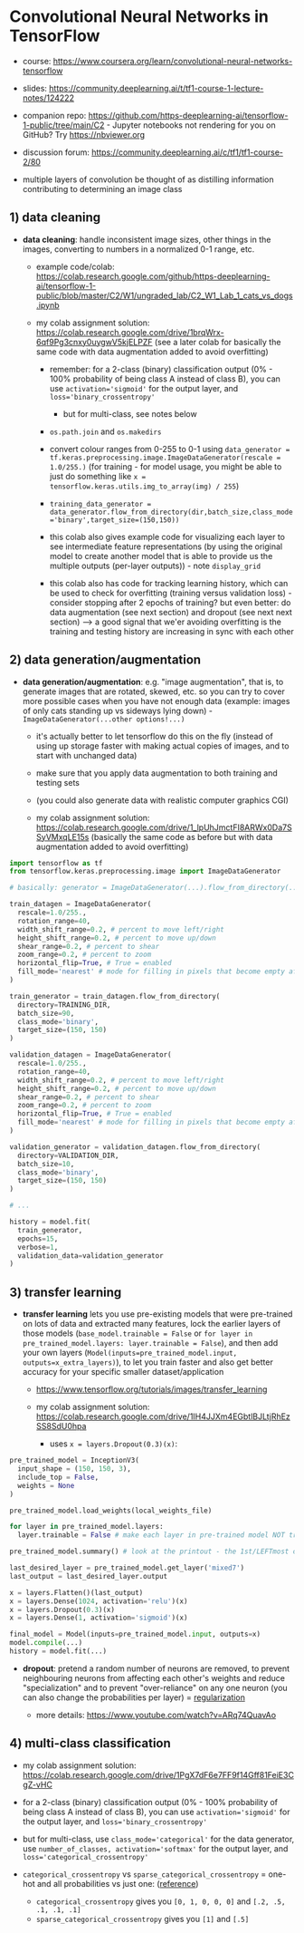 # Convolutional Neural Networks in TensorFlow

- course: https://www.coursera.org/learn/convolutional-neural-networks-tensorflow

- slides: https://community.deeplearning.ai/t/tf1-course-1-lecture-notes/124222

- companion repo: https://github.com/https-deeplearning-ai/tensorflow-1-public/tree/main/C2 - Jupyter notebooks not rendering for you on GitHub? Try https://nbviewer.org

- discussion forum: https://community.deeplearning.ai/c/tf1/tf1-course-2/80

- multiple layers of convolution be thought of as distilling information contributing to determining an image class

## 1) data cleaning

- **data cleaning**: handle inconsistent image sizes, other things in the images, converting to numbers in a normalized 0-1 range, etc.

  - example code/colab: https://colab.research.google.com/github/https-deeplearning-ai/tensorflow-1-public/blob/master/C2/W1/ungraded_lab/C2_W1_Lab_1_cats_vs_dogs.ipynb

  - my colab assignment solution: https://colab.research.google.com/drive/1brqWrx-6qf9Pg3cnxy0uygwV5kjELPZF (see a later colab for basically the same code with data augmentation added to avoid overfitting)

    - remember: for a 2-class (binary) classification output (0% - 100% probability of being class A instead of class B), you can use `activation='sigmoid'` for the output layer, and `loss='binary_crossentropy'`

      - but for multi-class, see notes below

    - `os.path.join` and `os.makedirs`

    - convert colour ranges from 0-255 to 0-1 using `data_generator = tf.keras.preprocessing.image.ImageDataGenerator(rescale = 1.0/255.)` (for training - for model usage, you might be able to just do something like `x = tensorflow.keras.utils.img_to_array(img) / 255`)

    - `training_data_generator = data_generator.flow_from_directory(dir,batch_size,class_mode='binary',target_size=(150,150))`

    - this colab also gives example code for visualizing each layer to see intermediate feature representations (by using the original model to create another model that is able to provide us the multiple outputs (per-layer outputs)) - note `display_grid`

    - this colab also has code for tracking learning history, which can be used to check for overfitting (training versus validation loss) - consider stopping after 2 epochs of training? but even better: do data augmentation (see next section) and dropout (see next next section) --> a good signal that we'er avoiding overfitting is the training and testing history are increasing in sync with each other

## 2) data generation/augmentation

- **data generation/augmentation**: e.g. "image augmentation", that is, to generate images that are rotated, skewed, etc. so you can try to cover more possible cases when you have not enough data (example: images of only cats standing up vs sideways lying down) - `ImageDataGenerator(...other options!...)`

  - it's actually better to let tensorflow do this on the fly (instead of using up storage faster with making actual copies of images, and to start with unchanged data)

  - make sure that you apply data augmentation to both training and testing sets

  - (you could also generate data with realistic computer graphics CGI)

  - my colab assignment solution: https://colab.research.google.com/drive/1_lpUhJmctFI8ARWx0Da7SSyVMxqLE15s (basically the same code as before but with data augmentation added to avoid overfitting)

```py
import tensorflow as tf
from tensorflow.keras.preprocessing.image import ImageDataGenerator

# basically: generator = ImageDataGenerator(...).flow_from_directory(...)

train_datagen = ImageDataGenerator(
  rescale=1.0/255.,
  rotation_range=40,
  width_shift_range=0.2, # percent to move left/right
  height_shift_range=0.2, # percent to move up/down
  shear_range=0.2, # percent to shear
  zoom_range=0.2, # percent to zoom
  horizontal_flip=True, # True = enabled
  fill_mode='nearest' # mode for filling in pixels that become empty after transformations
)

train_generator = train_datagen.flow_from_directory(
  directory=TRAINING_DIR,
  batch_size=90,
  class_mode='binary',
  target_size=(150, 150)
)

validation_datagen = ImageDataGenerator(
  rescale=1.0/255.,
  rotation_range=40,
  width_shift_range=0.2, # percent to move left/right
  height_shift_range=0.2, # percent to move up/down
  shear_range=0.2, # percent to shear
  zoom_range=0.2, # percent to zoom
  horizontal_flip=True, # True = enabled
  fill_mode='nearest' # mode for filling in pixels that become empty after transformations
)

validation_generator = validation_datagen.flow_from_directory(
  directory=VALIDATION_DIR,
  batch_size=10,
  class_mode='binary',
  target_size=(150, 150)
)

# ...

history = model.fit(
  train_generator,
  epochs=15,
  verbose=1,
  validation_data=validation_generator
)
```

## 3) transfer learning

- **transfer learning** lets you use pre-existing models that were pre-trained on lots of data and extracted many features, lock the earlier layers of those models (`base_model.trainable = False` or `for layer in pre_trained_model.layers: layer.trainable = False`), and then add your own layers (`Model(inputs=pre_trained_model.input, outputs=x_extra_layers)`), to let you train faster and also get better accuracy for your specific smaller dataset/application

  - https://www.tensorflow.org/tutorials/images/transfer_learning

  - my colab assignment solution: https://colab.research.google.com/drive/1IH4JJXm4EGbtlBJLtjRhEzSS8SdU0hpa

    - uses `x = layers.Dropout(0.3)(x)`:

```py
pre_trained_model = InceptionV3(
  input_shape = (150, 150, 3),
  include_top = False,
  weights = None
)

pre_trained_model.load_weights(local_weights_file)

for layer in pre_trained_model.layers:
  layer.trainable = False # make each layer in pre-trained model NOT trainable

pre_trained_model.summary() # look at the printout - the 1st/LEFTmost column shows layer names - look for "mixed7"

last_desired_layer = pre_trained_model.get_layer('mixed7')
last_output = last_desired_layer.output

x = layers.Flatten()(last_output)
x = layers.Dense(1024, activation='relu')(x)
x = layers.Dropout(0.3)(x)
x = layers.Dense(1, activation='sigmoid')(x)

final_model = Model(inputs=pre_trained_model.input, outputs=x)
model.compile(...)
history = model.fit(...)
```

- **dropout**: pretend a random number of neurons are removed, to prevent neighbouring neurons from affecting each other's weights and reduce "specialization" and to prevent "over-reliance" on any one neuron (you can also change the probabilities per layer) = [regularization](https://github.com/hchiam/machineLearning/blob/master/more_notes/googleMLCrashCourse.md#:~:text=regularization%20%3D%20penalizing%20model%20complexity)

  - more details: https://www.youtube.com/watch?v=ARq74QuavAo

## 4) multi-class classification

- my colab assignment solution: https://colab.research.google.com/drive/1PgX7dF6e7FF9f14Gff81FeiE3CgZ-vHC

- for a 2-class (binary) classification output (0% - 100% probability of being class A instead of class B), you can use `activation='sigmoid'` for the output layer, and `loss='binary_crossentropy'`

- but for multi-class, use `class_mode='categorical'` for the data generator, use `number_of_classes, activation='softmax'` for the output layer, and `loss='categorical_crossentropy'`

- `categorical_crossentropy` vs `sparse_categorical_crossentropy` = one-hot and all probabilities vs just one: ([reference](https://stackoverflow.com/questions/58565394/what-is-the-difference-between-sparse-categorical-crossentropy-and-categorical-c/58566065#58566065))

  - `categorical_crossentropy` gives you `[0, 1, 0, 0, 0]` and `[.2, .5, .1, .1, .1]`
  - `sparse_categorical_crossentropy` gives you `[1]` and `[.5]`
